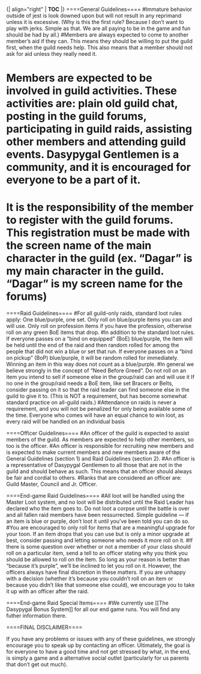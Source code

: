 {| align="right"
  | __TOC__
  |}
====General Guidelines====
#Immature behavior outside of jest is look downed upon but will not result in any reprimand unless it is excessive. (Why is this the first rule? Because I don’t want to play with jerks. Simple as that. We are all paying to be in the game and fun should be had by all.)
#Members are always expected to come to another member’s aid if they can. This means they should be willing to put the guild first, when the guild needs help. This also means that a member should not ask for aid unless they really need it.
# Members are expected to be involved in guild activities. These activities are: plain old guild chat, posting in the guild forums, participating in guild raids, assisting other members and attending guild events. Dasypygal Gentlemen is a community, and it is encouraged for everyone to be a part of it.
# It is the responsibility of the member to register with the guild forums. This registration must be made with the screen name of the main character in the guild (ex. “Dagar” is my main character in the guild. “Dagar” is my screen name for the forums)



====Raid Guidelines====
#For all guild-only raids, standard loot rules apply: One blue/purple, one set. Only roll on blue/purple items you can and will use. Only roll on profession items if you have the profession, otherwise roll on any green BoE items that drop.
#In addition to the standard loot rules. If everyone passes on a “bind on equipped” (BoE) blue/purple, the item will be held until the end of the raid and then random rolled for among the people that did not win a blue or set that run. If everyone passes on a “bind on pickup” (BoP) blue/purple, it will be random rolled for immediately. Winning an item in this way does not count as a blue/purple.
#In general we believe strongly in the concept of “Need Before Greed”. Do not roll on an item you intend to sell if someone else in the group/raid can and will use it If no one in the group/raid needs a BoE item, like set Bracers or Belts, consider passing on it so that the raid leader can find someone else in the guild to give it to. (This is NOT a requirement, but has become somewhat standard practice on all-guild raids.)
#Attendance on raids is never a requirement, and you will not be penalized for only being available some of the time. Everyone who comes will have an equal chance to win loot, as every raid will be handled on an individual basis



====Officer Guidelines====
#An officer of the guild is expected to assist members of the guild. As members are expected to help other members, so too is the officer.
#An officer is responsible for recruiting new members and is expected to make current members and new members aware of the General Guidelines (section 1) and Raid Guidelines (section 2).
#An officer is a representative of Dasypygal Gentlemen to all those that are not in the guild and should behave as such. This means that an officer should always be fair and cordial to others.
#Ranks that are considered an officer are: Guild Master, Council and Jr. Officer.



====End-game Raid Guidelines====
#All loot will be handled using the Master Loot system, and no loot will be distributed until the Raid Leader has declared who the item goes to. Do not loot a corpse until the battle is over and all fallen raid members have been ressurrected. Simple guideline — if an item is blue or purple, don’t loot it until you’ve been told you can do so.
#You are encouraged to only roll for items that are a meaningful upgrade for your toon. If an item drops that you can use but is only a minor upgrade at best, consider passing and letting someone who needs it more roll on it.
#If there is some question over whether or not a member of your class should roll on a particular item, send a tell to an officer stating why you think you should be allowed to roll on the item. So long as your reason is better than “because it’s purple”, we’ll be inclined to let you roll on it. However, the officers always have final discretion in these matters. If you are unhappy with a decision (whether it’s because you couldn’t roll on an item or because you didn’t like that someone else could), we encourage you to take it up with an officer after the raid.



====End-game Raid Special Items====
#We currently use [[The Dasypygal Bonus System]] for all our end game runs. You will find any futher information there.

====FINAL DISCLAIMER====

If you have any problems or issues with any of these guidelines, we strongly encourage you to speak up by contacting an officer. Ultimately, the goal is for everyone to have a good time and not get stressed by what, in the end, is simply a game and a alternative social outlet (particularly for us parents that don’t get out much).
